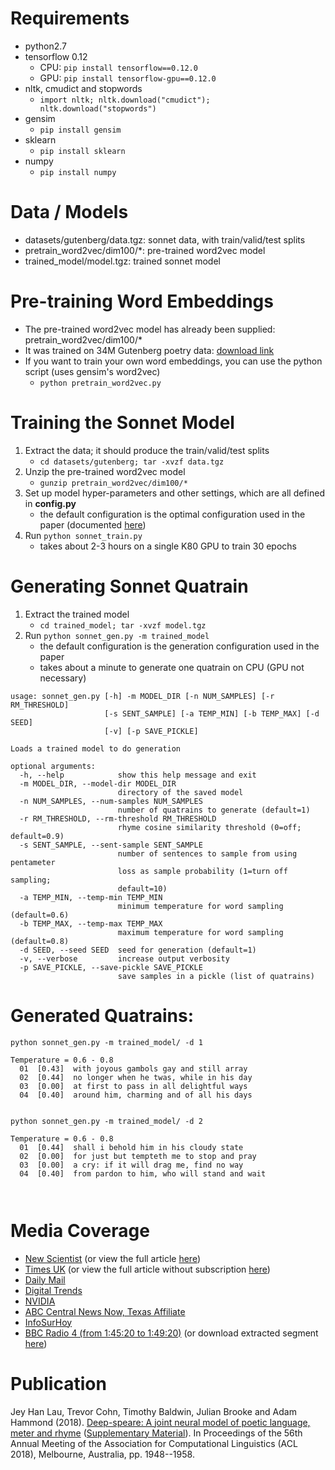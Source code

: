 # Requirements
- python2.7
- tensorflow 0.12
   - CPU: `pip install tensorflow==0.12.0`
   - GPU: `pip install tensorflow-gpu==0.12.0`
- nltk, cmudict and stopwords
   - `import nltk; nltk.download("cmudict"); nltk.download("stopwords")`
- gensim
   - `pip install gensim`
- sklearn
   - `pip install sklearn`
- numpy
   - `pip install numpy`

# Data / Models

- datasets/gutenberg/data.tgz: sonnet data, with train/valid/test splits
- pretrain_word2vec/dim100/*: pre-trained word2vec model
- trained_model/model.tgz: trained sonnet model

# Pre-training Word Embeddings

- The pre-trained word2vec model has already been supplied: pretrain_word2vec/dim100/*
- It was trained on 34M Gutenberg poetry data: [download link](https://ibm.box.com/s/yj38zwrk21q584y1y9qkjt1huf5nepuu)
- If you want to train your own word embeddings, you can use the python script (uses gensim's word2vec)
   * `python pretrain_word2vec.py`

# Training the Sonnet Model

1. Extract the data; it should produce the train/valid/test splits
   * `cd datasets/gutenberg; tar -xvzf data.tgz`
1. Unzip the pre-trained word2vec model
   * `gunzip pretrain_word2vec/dim100/*`
1. Set up model hyper-parameters and other settings, which are all defined in **config.py**
   * the default configuration is the optimal configuration used in the paper (documented [here](http://anthology.aclweb.org/attachments/P/P18/P18-1181.Notes.pdf))
1. Run `python sonnet_train.py`
   * takes about 2-3 hours on a single K80 GPU to train 30 epochs

# Generating Sonnet Quatrain

1. Extract the trained model
   * `cd trained_model; tar -xvzf model.tgz`
1. Run `python sonnet_gen.py -m trained_model`
   * the default configuration is the generation configuration used in the paper
   * takes about a minute to generate one quatrain on CPU (GPU not necessary)

```
usage: sonnet_gen.py [-h] -m MODEL_DIR [-n NUM_SAMPLES] [-r RM_THRESHOLD]
                     [-s SENT_SAMPLE] [-a TEMP_MIN] [-b TEMP_MAX] [-d SEED]
                     [-v] [-p SAVE_PICKLE]

Loads a trained model to do generation

optional arguments:
  -h, --help            show this help message and exit
  -m MODEL_DIR, --model-dir MODEL_DIR
                        directory of the saved model
  -n NUM_SAMPLES, --num-samples NUM_SAMPLES
                        number of quatrains to generate (default=1)
  -r RM_THRESHOLD, --rm-threshold RM_THRESHOLD
                        rhyme cosine similarity threshold (0=off; default=0.9)
  -s SENT_SAMPLE, --sent-sample SENT_SAMPLE
                        number of sentences to sample from using pentameter
                        loss as sample probability (1=turn off sampling;
                        default=10)
  -a TEMP_MIN, --temp-min TEMP_MIN
                        minimum temperature for word sampling (default=0.6)
  -b TEMP_MAX, --temp-max TEMP_MAX
                        maximum temperature for word sampling (default=0.8)
  -d SEED, --seed SEED  seed for generation (default=1)
  -v, --verbose         increase output verbosity
  -p SAVE_PICKLE, --save-pickle SAVE_PICKLE
                        save samples in a pickle (list of quatrains)
```      

# Generated Quatrains:

```
python sonnet_gen.py -m trained_model/ -d 1

Temperature = 0.6 - 0.8
  01  [0.43]  with joyous gambols gay and still array
  02  [0.44]  no longer when he twas, while in his day
  03  [0.00]  at first to pass in all delightful ways
  04  [0.40]  around him, charming and of all his days
  
  
python sonnet_gen.py -m trained_model/ -d 2
  
Temperature = 0.6 - 0.8
  01  [0.44]  shall i behold him in his cloudy state
  02  [0.00]  for just but tempteth me to stop and pray
  03  [0.00]  a cry: if it will drag me, find no way
  04  [0.40]  from pardon to him, who will stand and wait
  
  
```

# Media Coverage
- [New Scientist](https://www.newscientist.com/article/2175301-ai-creates-shakespearean-sonnets-and-theyre-actually-quite-good/) (or view the full article [here](media_coverage/new_scientist.jpg))
- [Times UK](https://www.thetimes.co.uk/article/computers-produce-poetry-by-the-meter-vk80077zl) (or view the full article without subscription [here](http://htmlpreview.github.io/?https://github.com/jhlau/deepspeare/blob/master/media_coverage/uk_times.html))
- [Daily Mail](http://www.dailymail.co.uk/sciencetech/article-6000619/Can-spot-real-Shakespeare-sonnet-AI-learns-write-poetry.html)
- [Digital Trends](https://www.digitaltrends.com/cool-tech/ai-generates-shakespearean-sonnets/)
- [NVIDIA](https://news.developer.nvidia.com/ai-sonnet-writing-poet-resembles-shakespeare/)
- [ABC Central News Now, Texas Affiliate](https://bit.ly/2M5s0zg)
- [InfoSurHoy](http://infosurhoy.com/cocoon/saii/xhtml/en_GB/health/can-you-spot-the-real-shakespeare-sonnet-ai-learns-how-write-its-own-poetry/)
- [BBC Radio 4 (from 1:45:20 to 1:49:20)](https://www.bbc.co.uk/programmes/b0bcddwc) (or download extracted segment [here](media_coverage/bbc-radio4-20180801.m4a))

# Publication

Jey Han Lau, Trevor Cohn, Timothy Baldwin, Julian Brooke and Adam Hammond (2018). [Deep-speare: A joint neural model of poetic language, meter and rhyme](http://aclweb.org/anthology/P18-1181) ([Supplementary Material](http://anthology.aclweb.org/attachments/P/P18/P18-1181.Notes.pdf)). In Proceedings of the 56th Annual Meeting of the Association for Computational Linguistics (ACL 2018), Melbourne, Australia, pp. 1948--1958.
